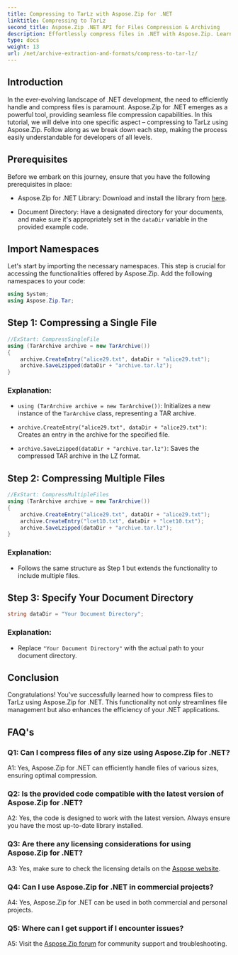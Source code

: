 ```yaml
---
title: Compressing to TarLz with Aspose.Zip for .NET
linktitle: Compressing to TarLz 
second_title: Aspose.Zip .NET API for Files Compression & Archiving
description: Effortlessly compress files in .NET with Aspose.Zip. Learn to create TarLz archives step-by-step.
type: docs
weight: 13
url: /net/archive-extraction-and-formats/compress-to-tar-lz/
---
```

## Introduction

In the ever-evolving landscape of .NET development, the need to efficiently handle and compress files is paramount. Aspose.Zip for .NET emerges as a powerful tool, providing seamless file compression capabilities. In this tutorial, we will delve into one specific aspect – compressing to TarLz using Aspose.Zip. Follow along as we break down each step, making the process easily understandable for developers of all levels.

## Prerequisites

Before we embark on this journey, ensure that you have the following prerequisites in place:

- Aspose.Zip for .NET Library: Download and install the library from [here](https://releases.aspose.com/zip/net/).

- Document Directory: Have a designated directory for your documents, and make sure it's appropriately set in the `dataDir` variable in the provided example code.

## Import Namespaces

Let's start by importing the necessary namespaces. This step is crucial for accessing the functionalities offered by Aspose.Zip. Add the following namespaces to your code:

```csharp
using System;
using Aspose.Zip.Tar;
```

## Step 1: Compressing a Single File

```csharp
//ExStart: CompressSingleFile
using (TarArchive archive = new TarArchive())
{
    archive.CreateEntry("alice29.txt", dataDir + "alice29.txt");
    archive.SaveLzipped(dataDir + "archive.tar.lz");
}
```

### Explanation:

- `using (TarArchive archive = new TarArchive())`: Initializes a new instance of the `TarArchive` class, representing a TAR archive.

- `archive.CreateEntry("alice29.txt", dataDir + "alice29.txt")`: Creates an entry in the archive for the specified file.

- `archive.SaveLzipped(dataDir + "archive.tar.lz")`: Saves the compressed TAR archive in the LZ format.

## Step 2: Compressing Multiple Files

```csharp
//ExStart: CompressMultipleFiles
using (TarArchive archive = new TarArchive())
{
    archive.CreateEntry("alice29.txt", dataDir + "alice29.txt");
    archive.CreateEntry("lcet10.txt", dataDir + "lcet10.txt");
    archive.SaveLzipped(dataDir + "archive.tar.lz");
}
```

### Explanation:

- Follows the same structure as Step 1 but extends the functionality to include multiple files.

## Step 3: Specify Your Document Directory


```csharp
string dataDir = "Your Document Directory";
```

### Explanation:

- Replace `"Your Document Directory"` with the actual path to your document directory.

## Conclusion

Congratulations! You've successfully learned how to compress files to TarLz using Aspose.Zip for .NET. This functionality not only streamlines file management but also enhances the efficiency of your .NET applications.

## FAQ's

### Q1: Can I compress files of any size using Aspose.Zip for .NET?

A1: Yes, Aspose.Zip for .NET can efficiently handle files of various sizes, ensuring optimal compression.

### Q2: Is the provided code compatible with the latest version of Aspose.Zip for .NET?

A2: Yes, the code is designed to work with the latest version. Always ensure you have the most up-to-date library installed.

### Q3: Are there any licensing considerations for using Aspose.Zip for .NET?

A3: Yes, make sure to check the licensing details on the [Aspose website](https://purchase.aspose.com/buy).

### Q4: Can I use Aspose.Zip for .NET in commercial projects?

A4: Yes, Aspose.Zip for .NET can be used in both commercial and personal projects.

### Q5: Where can I get support if I encounter issues?

A5: Visit the [Aspose.Zip forum](https://forum.aspose.com/c/zip/37) for community support and troubleshooting.
